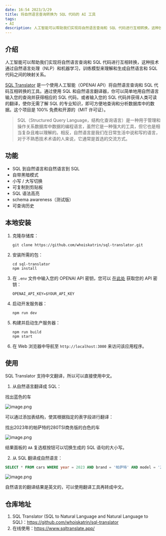 ```yaml
---
date: 16:54 2023/3/29
title: 将自然语言查询转换为 SQL 代码的 AI 工具
tags:
- AI
description: 人工智能可以帮助我们实现将自然语言查询和 SQL 代码进行互相转换，这种技术通过自然语言处理（NLP）和机器学习，训练模型来理解和生成自然语言和 SQL 代码之间的映射关系。
---
```

## 介绍
人工智能可以帮助我们实现将自然语言查询和 SQL 代码进行互相转换，这种技术通过自然语言处理（NLP）和机器学习，训练模型来理解和生成自然语言和 SQL 代码之间的映射关系。

[SQL Translator](https://www.sqltranslate.app/) 是一个使用人工智能（OPENAI API）将自然语言查询和 SQL 代码互相转换的工具。通过使用 SQL 和自然语言翻译器，你可以简单地用自然语言输入您的查询并获得相应的 SQL 代码，或者输入您的 SQL 代码并获得人类可读的翻译，使你无需了解 SQL 的专业知识，即可方便地查询和分析数据库中的数据。这个项目是 100% 免费和开源的（MIT 许可证）。

> SQL（Structured Query Language，结构化查询语言）是一种用于管理和操作关系数据库中数据的编程语言，虽然它是一种强大的工具，但它也是相当复杂且难以理解的。相反，自然语言是我们在日常生活中说和写的语言，对于不熟悉技术术语的人来说，它通常是首选的交流方式。

## 功能
- SQL 到自然语言和自然语言到 SQL
- 自带黑暗模式
- 小写 / 大写切换
- 可复制到剪贴板
- SQL 语法高亮
- schema awareness（测试版）
- 可查询历史

## 本地安装
1. 克隆存储库：
    ```
    git clone https://github.com/whoiskatrin/sql-translator.git
    ```
2. 安装所需的包：
    ```
    cd sql-translator
    npm install
    ```
3. 在 `.env` 文件中输入您的 OPENAI API 密钥，您可以 [在此处](https://beta.openai.com/account/api-keys) 获取您的 API 密钥：
    ```
    OPENAI_API_KEY=$YOUR_API_KEY
    ```
4. 启动开发服务器：
    ```
    npm run dev
    ```
5. 构建并启动生产服务器：
    ```
    npm run build
    npm start
    ```
6. 在 Web 浏览器中导航至 `http://localhost:3000` 来访问该应用程序。

## 使用
SQL Translator 支持中文翻译，所以可以直接使用中文。
1. 从自然语言翻译成 SQL：

找出蓝色的车

![image.png](https://p3-juejin.byteimg.com/tos-cn-i-k3u1fbpfcp/bad1c29bcccb4e9f9527743d433dfb07~tplv-k3u1fbpfcp-watermark.image?)

可以通过添加表结构，使其根据指定的表字段进行翻译：

找出2023年的帕萨特的280TSI商务版的白色的车

![image.png](https://p6-juejin.byteimg.com/tos-cn-i-k3u1fbpfcp/3c668b74b24e41f88cda0b4d050ac068~tplv-k3u1fbpfcp-watermark.image?)

结果面板的 `AA` 复选框按钮可以切换生成的 SQL 语句的大小写。

2. 从 SQL 翻译成自然语言：

```sql
SELECT * FROM cars WHERE year = 2023 AND brand = '帕萨特' AND model = '280TSI商务版' AND color = '白色';
```

![image.png](https://p9-juejin.byteimg.com/tos-cn-i-k3u1fbpfcp/02c159534b7b43fcba27e5483ea95058~tplv-k3u1fbpfcp-watermark.image?)

自然语言的翻译结果是英文的，可以使用翻译工具再转成中文。

## 仓库地址
1. SQL Translator (SQL to Natural Language and Natural Language to SQL)：https://github.com/whoiskatrin/sql-translator
2. 在线使用：https://www.sqltranslate.app/